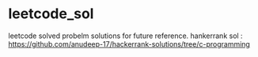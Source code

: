 # leetcode_sol
leetcode solved probelm solutions for future reference.
hankerrank sol : https://github.com/anudeep-17/hackerrank-solutions/tree/c-programming
